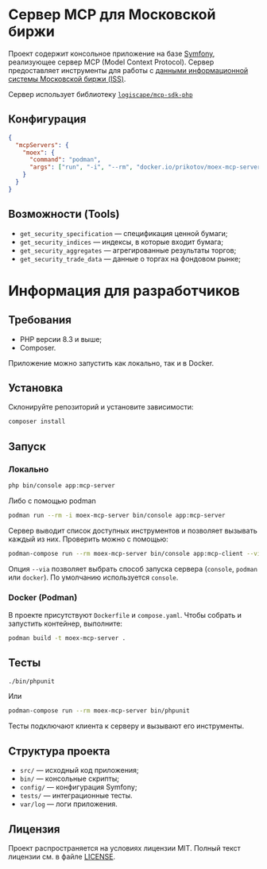 # Сервер MCP для Московской биржи

Проект содержит консольное приложение на базе [Symfony](https://symfony.com/), реализующее сервер MCP (Model Context Protocol).
Сервер предоставляет инструменты для работы с [данными информационной системы Московской биржи (ISS)](https://www.moex.com/a2193).

Сервер использует библиотеку [`logiscape/mcp-sdk-php`](https://github.com/logiscape/mcp-sdk-php)

## Конфигурация

```json
{
  "mcpServers": {
    "moex": {
      "command": "podman",
      "args": ["run", "-i", "--rm", "docker.io/prikotov/moex-mcp-server:latest", "bin/console", "app:mcp-server"]
    }
  }
}
```

## Возможности (Tools)

- `get_security_specification` — спецификация ценной бумаги;
- `get_security_indices` — индексы, в которые входит бумага;
- `get_security_aggregates` — агрегированные результаты торгов;
- `get_security_trade_data` — данные о торгах на фондовом рынке;

# Информация для разработчиков

## Требования

- PHP версии 8.3 и выше;
- Composer.

Приложение можно запустить как локально, так и в Docker.

## Установка

Склонируйте репозиторий и установите зависимости:

```bash
composer install
```

## Запуск

### Локально

```bash
php bin/console app:mcp-server
```

Либо с помощью podman
```bash
podman run --rm -i moex-mcp-server bin/console app:mcp-server
```

Сервер выводит список доступных инструментов и позволяет вызывать каждый из них. Проверить можно с помощью:
```bash
podman-compose run --rm moex-mcp-server bin/console app:mcp-client --via=console
```

Опция `--via` позволяет выбрать способ запуска сервера (`console`, `podman` или `docker`). По умолчанию используется `console`.


### Docker (Podman)

В проекте присутствуют `Dockerfile` и `compose.yaml`. Чтобы собрать и запустить контейнер, выполните:

```bash
podman build -t moex-mcp-server .
```

## Тесты


```bash
./bin/phpunit
```

Или

```bash
podman-compose run --rm moex-mcp-server bin/phpunit
```

Тесты подключают клиента к серверу и вызывают его инструменты.

## Структура проекта

- `src/` — исходный код приложения;
- `bin/` — консольные скрипты;
- `config/` — конфигурация Symfony;
- `tests/` — интеграционные тесты.
- `var/log` — логи приложения.

## Лицензия

Проект распространяется на условиях лицензии MIT. Полный текст лицензии см. в файле [LICENSE](LICENSE).
